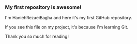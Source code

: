 
### My first repository is awesome!

I'm HaniehRezaeiBagha and here it's my first GitHub repository.

If you see this file on my project, it's because I'm learning Git.

Thank you so much for reading! 
